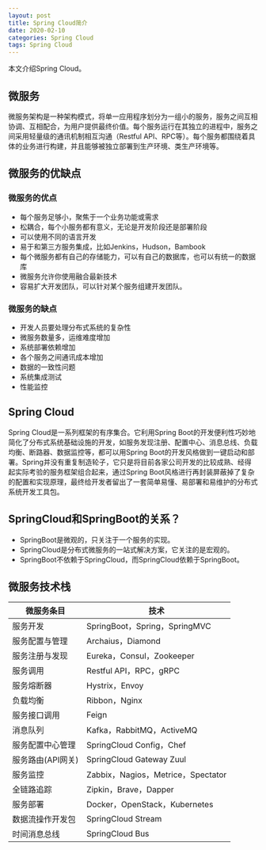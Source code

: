 ```yaml
---
layout: post
title: Spring Cloud简介
date: 2020-02-10
categories: Spring Cloud
tags: Spring Cloud
---
```

本文介绍Spring Cloud。

## 微服务

微服务架构是一种架构模式，将单一应用程序划分为一组小的服务，服务之间互相协调、互相配合，为用户提供最终价值。每个服务运行在其独立的进程中，服务之间采用轻量级的通讯机制相互沟通（Restful API、RPC等）。每个服务都围绕着具体的业务进行构建，并且能够被独立部署到生产环境、类生产环境等。

## 微服务的优缺点

### 微服务的优点

* 每个服务足够小，聚焦于一个业务功能或需求
* 松耦合，每个小服务都有意义，无论是开发阶段还是部署阶段
* 可以使用不同的语言开发
* 易于和第三方服务集成，比如Jenkins，Hudson，Bambook
* 每个微服务都有自己的存储能力，可以有自己的数据库，也可以有统一的数据库
* 微服务允许你使用融合最新技术
* 容易扩大开发团队，可以针对某个服务组建开发团队。

### 微服务的缺点

* 开发人员要处理分布式系统的复杂性
* 微服务数量多，运维难度增加
* 系统部署依赖增加
* 各个服务之间通讯成本增加
* 数据的一致性问题
* 系统集成测试
* 性能监控

## Spring Cloud

Spring Cloud是一系列框架的有序集合。它利用Spring Boot的开发便利性巧妙地简化了分布式系统基础设施的开发，如服务发现注册、配置中心、消息总线、负载均衡、断路器、数据监控等，都可以用Spring Boot的开发风格做到一键启动和部署。Spring并没有重复制造轮子，它只是将目前各家公司开发的比较成熟、经得起实际考验的服务框架组合起来，通过Spring Boot风格进行再封装屏蔽掉了复杂的配置和实现原理，最终给开发者留出了一套简单易懂、易部署和易维护的分布式系统开发工具包。

## SpringCloud和SpringBoot的关系？

* SpringBoot是微观的，只关注于一个服务的实现。
* SpringCloud是分布式微服务的一站式解决方案，它关注的是宏观的。
* SpringBoot不依赖于SpringCloud，而SpringCloud依赖于SpringBoot。

## 微服务技术栈

微服务条目 | 技术
------------- | -------------
服务开发 | SpringBoot，Spring，SpringMVC
服务配置与管理 | Archaius，Diamond
服务注册与发现 | Eureka，Consul，Zookeeper
服务调用 | 	Restful API，RPC，gRPC
服务熔断器 | Hystrix，Envoy
负载均衡	| Ribbon，Nginx
服务接口调用	| Feign
消息队列	| Kafka，RabbitMQ，ActiveMQ
服务配置中心管理	| SpringCloud Config，Chef
服务路由(API网关)	| SpringCloud Gateway Zuul
服务监控	| Zabbix，Nagios，Metrice，Spectator
全链路追踪	| Zipkin，Brave，Dapper
服务部署 | Docker，OpenStack，Kubernetes
数据流操作开发包 | SpringCloud Stream
时间消息总线	| SpringCloud Bus
